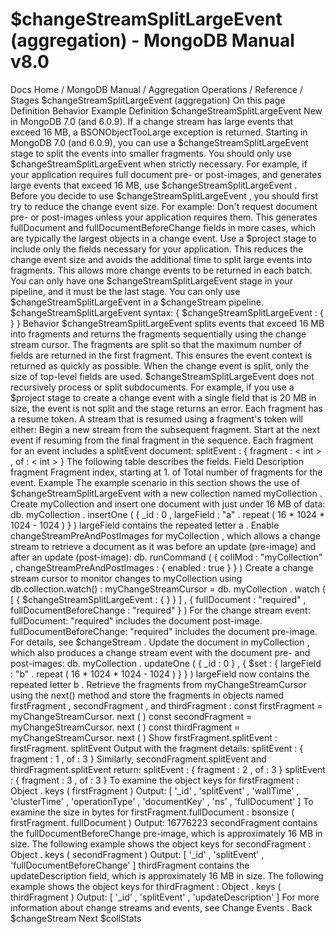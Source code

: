 # $changeStreamSplitLargeEvent (aggregation) - MongoDB Manual v8.0


Docs Home / MongoDB Manual / Aggregation Operations / Reference / Stages $changeStreamSplitLargeEvent (aggregation) On this page Definition Behavior Example Definition $changeStreamSplitLargeEvent New in MongoDB 7.0 (and 6.0.9). If a change stream has large events that exceed
16 MB, a BSONObjectTooLarge exception is returned. Starting in
MongoDB 7.0 (and 6.0.9), you can use a $changeStreamSplitLargeEvent stage to split the events into smaller fragments. You should only use $changeStreamSplitLargeEvent when strictly
necessary. For example, if your application requires full document pre-
or post-images, and generates large events that exceed 16 MB, use $changeStreamSplitLargeEvent . Before you decide to use $changeStreamSplitLargeEvent , you should
first try to reduce the change event size. For example: Don't request document pre- or post-images unless your application
requires them. This generates fullDocument and fullDocumentBeforeChange fields in more cases, which are typically
the largest objects in a change event. Use a $project stage to include only the fields necessary
for your application. This reduces the change event size and avoids
the additional time to split large events into fragments. This allows
more change events to be returned in each batch. You can only have one $changeStreamSplitLargeEvent stage in
your pipeline, and it must be the last stage. You can only use $changeStreamSplitLargeEvent in a $changeStream pipeline. $changeStreamSplitLargeEvent syntax: { $changeStreamSplitLargeEvent : { } } Behavior $changeStreamSplitLargeEvent splits events that exceed 16 MB
into fragments and returns the fragments sequentially using the change
stream cursor. The fragments are split so that the maximum number of fields are
returned in the first fragment. This ensures the event context is
returned as quickly as possible. When the change event is split, only the size of top-level fields are
used. $changeStreamSplitLargeEvent does not recursively process or
split subdocuments. For example, if you use a $project stage to
create a change event with a single field that is 20 MB in size, the
event is not split and the stage returns an error. Each fragment has a resume token. A stream that is resumed using a
fragment's token will either: Begin a new stream from the subsequent fragment. Start at the next event if resuming from the final fragment in the
sequence. Each fragment for an event includes a splitEvent document: splitEvent : { fragment : < int > , of : < int > } The following table describes the fields. Field Description fragment Fragment index, starting at 1. of Total number of fragments for the event. Example The example scenario in this section shows the use of $changeStreamSplitLargeEvent with a new collection named myCollection . Create myCollection and insert one document with just under 16 MB of
data: db. myCollection . insertOne ( { _id : 0 , largeField : "a" . repeat ( 16 * 1024 * 1024 - 1024 ) } ) largeField contains the repeated letter a . Enable changeStreamPreAndPostImages for myCollection , which
allows a change stream to retrieve a document as it was before an update
(pre-image) and after an update (post-image): db. runCommand ( { collMod : "myCollection" , changeStreamPreAndPostImages : { enabled : true } } ) Create a change stream cursor to monitor changes to myCollection using db.collection.watch() : myChangeStreamCursor = db. myCollection . watch ( [ { $changeStreamSplitLargeEvent : { } } ] , { fullDocument : "required" , fullDocumentBeforeChange : "required" } ) For the change stream event: fullDocument: "required" includes the document post-image. fullDocumentBeforeChange: "required" includes the document
pre-image. For details, see $changeStream . Update the document in myCollection , which also produces a change
stream event with the document pre- and post-images: db. myCollection . updateOne ( { _id : 0 } , { $set : { largeField : "b" . repeat ( 16 * 1024 * 1024 - 1024 ) } } ) largeField now contains the repeated letter b . Retrieve the fragments from myChangeStreamCursor using the next() method and store the fragments in objects named firstFragment , secondFragment , and thirdFragment : const firstFragment = myChangeStreamCursor. next ( ) const secondFragment = myChangeStreamCursor. next ( ) const thirdFragment = myChangeStreamCursor. next ( ) Show firstFragment.splitEvent : firstFragment. splitEvent Output with the fragment details: splitEvent : { fragment : 1 , of : 3 } Similarly, secondFragment.splitEvent and thirdFragment.splitEvent return: splitEvent : { fragment : 2 , of : 3 } splitEvent : { fragment : 3 , of : 3 } To examine the object keys for firstFragment : Object . keys ( firstFragment ) Output: [ '_id' , 'splitEvent' , 'wallTime' , 'clusterTime' , 'operationType' , 'documentKey' , 'ns' , 'fullDocument' ] To examine the size in bytes for firstFragment.fullDocument : bsonsize ( firstFragment. fullDocument ) Output: 16776223 secondFragment contains the fullDocumentBeforeChange pre-image,
which is approximately 16 MB in size. The following example shows the
object keys for secondFragment : Object . keys ( secondFragment ) Output: [ '_id' , 'splitEvent' , 'fullDocumentBeforeChange' ] thirdFragment contains the updateDescription field, which is
approximately 16 MB in size. The following example shows the object keys
for thirdFragment : Object . keys ( thirdFragment ) Output: [ '_id' , 'splitEvent' , 'updateDescription' ] For more information about change streams and events, see Change
Events . Back $changeStream Next $collStats
